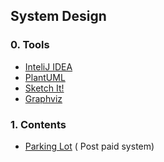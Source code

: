 ## System Design

### 0. Tools
- [InteliJ IDEA](https://www.jetbrains.com/idea/download/#section=mac)
- [PlantUML](https://plugins.jetbrains.com/plugin/7017-plantuml-integration)
- [Sketch It!](https://plugins.jetbrains.com/plugin/10387-sketch-it-)
- [Graphviz](http://www.graphviz.org/download/)

### 1. Contents

- [Parking Lot](./src/ParkingLotSystemDesign) ( Post paid system)
